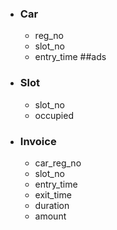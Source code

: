 - ### Car 
  - reg_no
  - slot_no
  - entry_time  ##ads

- ### Slot
  - slot_no
  - occupied

- ### Invoice
  - car_reg_no
  - slot_no
  - entry_time
  - exit_time
  - duration
  - amount

